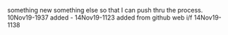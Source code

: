  something new
 something else so that I can push thru the process. 10Nov19-1937
added - 14Nov19-1123 
added from github web i/f 14Nov19-1138

